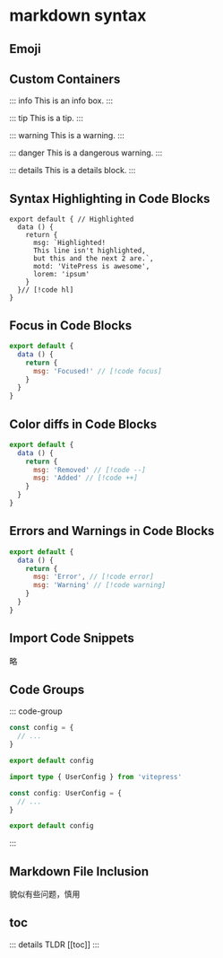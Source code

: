 # markdown syntax

## Emoji

## Custom Containers

::: info
This is an info box.
:::

::: tip
This is a tip.
:::

::: warning
This is a warning.
:::

::: danger
This is a dangerous warning.
:::

::: details
This is a details block.
:::

## Syntax Highlighting in Code Blocks

```js{1,4,6-8}
export default { // Highlighted
  data () {
    return {
      msg: `Highlighted!
      This line isn't highlighted,
      but this and the next 2 are.`,
      motd: 'VitePress is awesome',
      lorem: 'ipsum'
    }
  }// [!code hl]
}
```

## Focus in Code Blocks

```js
export default {
  data () {
    return {
      msg: 'Focused!' // [!code focus]
    }
  }
}
```

## Color diffs in Code Blocks

```js
export default {
  data () {
    return {
      msg: 'Removed' // [!code --]
      msg: 'Added' // [!code ++]
    }
  }
}
```

## Errors and Warnings in Code Blocks

```js
export default {
  data () {
    return {
      msg: 'Error', // [!code error]
      msg: 'Warning' // [!code warning]
    }
  }
}
```

## Import Code Snippets

略

## Code Groups

::: code-group

```js [tab1]
const config = {
  // ...
}

export default config
```

```ts [tab2]
import type { UserConfig } from 'vitepress'

const config: UserConfig = {
  // ...
}

export default config
```

:::

## Markdown File Inclusion

貌似有些问题，慎用
<!-- @include: ./index.md -->

## toc

::: details TLDR
[[toc]]
:::
